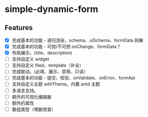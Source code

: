 # simple-dynamic-form

## Features

- [x] 完成基本的功能 - 递归渲染，schema、uiSchema、formData 拆解
- [x] 完成基本的功能 - 可控/不可控 onChange、formData？
- [x] 布局展示。(title、description)
- [ ] 支持自定义 widget
- [ ] 支持自定义 filed、template（补全）
- [ ] 完成联动。(必填、展示、禁用、只读）
- [ ] 完成基本的功能 - 提交、校验、onValidate、onError、formApi
- [ ] 支持自定义主题 withTheme。内置 antd 主题
- [ ] 多语言支持。
- [ ] 额外的可视化编辑器
- [ ] 额外的属性
- [ ] 数组类型（增删改查）
